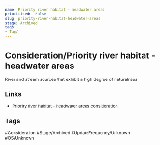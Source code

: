 ```yaml
---
name: Priority river habitat - headwater areas
prioritised: 'False'
slug: priority-river-habitat-headwater-areas
stage: Archived
tags:
- Tag/
---
```


# Consideration/Priority river habitat - headwater areas

River and stream sources that exhibit a high degree of naturalness

## Links

* [Priority river habitat - headwater areas consideration](https://design.planning.data.gov.uk/planning-consideration/priority-river-habitat-headwater-areas)

## Tags

#Consideration #Stage/Archived #UpdateFrequency/Unknown #OS/Unknown